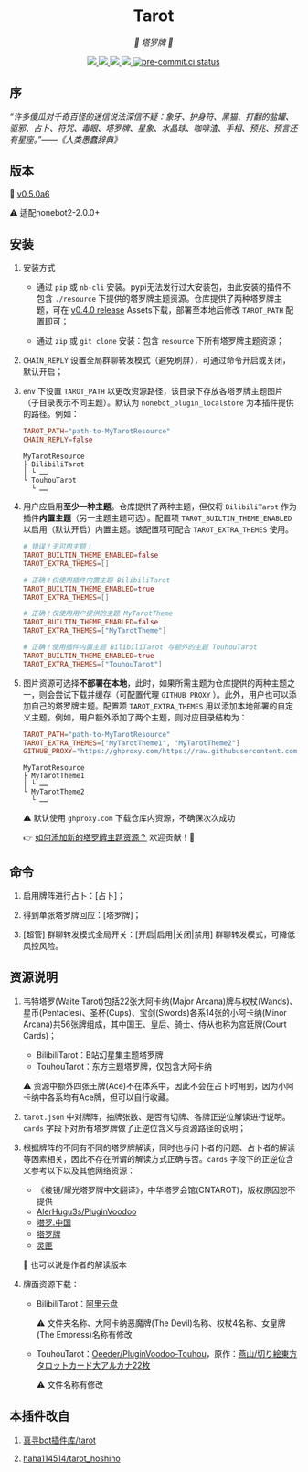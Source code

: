 <div align="center">

# Tarot

_🔮 塔罗牌 🔮_

</div>

<p align="center">

  <a href="https://github.com/nonebot/nonebot2">
    <img src="https://img.shields.io/badge/nonebot2-2.0.0+-green">
  </a>

  <a href="https://github.com/MinatoAquaCrews/nonebot_plugin_tarot/releases/tag/v0.5.0a6">
    <img src="https://img.shields.io/github/v/release/MinatoAquaCrews/nonebot_plugin_tarot?color=orange">
  </a>

  <a href="https://www.codefactor.io/repository/github/MinatoAquaCrews/nonebot_plugin_tarot">
    <img src="https://img.shields.io/codefactor/grade/github/MinatoAquaCrews/nonebot_plugin_tarot/master?color=red">
  </a>

  <a href="https://github.com/MinatoAquaCrews/nonebot_plugin_tarot">
    <img src="https://img.shields.io/pypi/dm/nonebot_plugin_tarot">
  </a>

  <a href="https://results.pre-commit.ci/latest/github/MinatoAquaCrews/nonebot_plugin_tarot/master">
	  <img src="https://results.pre-commit.ci/badge/github/MinatoAquaCrews/nonebot_plugin_tarot/master.svg" alt="pre-commit.ci status">
  </a>

## 序

_“许多傻瓜对千奇百怪的迷信说法深信不疑：象牙、护身符、黑猫、打翻的盐罐、驱邪、占卜、符咒、毒眼、塔罗牌、星象、水晶球、咖啡渣、手相、预兆、预言还有星座。”——《人类愚蠢辞典》_

## 版本

🧰 [v0.5.0a6](https://github.com/MinatoAquaCrews/nonebot_plugin_tarot/releases/tag/v0.5.0a6)

⚠ 适配nonebot2-2.0.0+

## 安装

1. 安装方式
   - 通过 `pip` 或 `nb-cli` 安装。pypi无法发行过大安装包，由此安装的插件不包含 `./resource` 下提供的塔罗牌主题资源。仓库提供了两种塔罗牌主题，可在 [v0.4.0 release](https://github.com/MinatoAquaCrews/nonebot_plugin_tarot/releases/tag/v0.4.0) Assets下载，部署至本地后修改 `TAROT_PATH` 配置即可；

   - 通过 `zip` 或 `git clone` 安装：包含 `resource` 下所有塔罗牌主题资源；

2. `CHAIN_REPLY` 设置全局群聊转发模式（避免刷屏），可通过命令开启或关闭，默认开启；

3. `env` 下设置 `TAROT_PATH` 以更改资源路径，该目录下存放各塔罗牌主题图片（子目录表示不同主题）。默认为 `nonebot_plugin_localstore` 为本插件提供的路径。例如：

   ```toml
   TAROT_PATH="path-to-MyTarotResource"
   CHAIN_REPLY=false
   ```

   ```
   MyTarotResource
   ├ BilibiliTarot
   │ └ ……
   └ TouhouTarot
     └ ……
   ```

4. 用户应启用**至少一种主题**。仓库提供了两种主题，但仅将 `BilibiliTarot` 作为插件**内置主题**（另一主题主题可选）。配置项 `TAROT_BUILTIN_THEME_ENABLED` 以启用（默认开启）内置主题。该配置项可配合 `TAROT_EXTRA_THEMES` 使用。

   ```toml
   # 错误！无可用主题！
   TAROT_BUILTIN_THEME_ENABLED=false
   TAROT_EXTRA_THEMES=[]

   # 正确！仅使用插件内置主题 BilibiliTarot
   TAROT_BUILTIN_THEME_ENABLED=true
   TAROT_EXTRA_THEMES=[]

   # 正确！仅使用用户提供的主题 MyTarotTheme
   TAROT_BUILTIN_THEME_ENABLED=false
   TAROT_EXTRA_THEMES=["MyTarotTheme"]

   # 正确！使用插件内置主题 BilibiliTarot 与额外的主题 TouhouTarot
   TAROT_BUILTIN_THEME_ENABLED=true
   TAROT_EXTRA_THEMES=["TouhouTarot"]
   ```

5. 图片资源可选择**不部署在本地**，此时，如果所需主题为仓库提供的两种主题之一，则会尝试下载并缓存（可配置代理 `GITHUB_PROXY` ）。此外，用户也可以添加自己的塔罗牌主题。配置项 `TAROT_EXTRA_THEMES` 用以添加本地部署的自定义主题。例如，用户额外添加了两个主题，则对应目录结构为：

   ```toml
   TAROT_PATH="path-to-MyTarotResource"
   TAROT_EXTRA_THEMES=["MyTarotTheme1", "MyTarotTheme2"]
   GITHUB_PROXY="https://ghproxy.com/https://raw.githubusercontent.com/" # 或者其他代理
   ```
   ```
   MyTarotResource
   ├ MyTarotTheme1
   │ └ ……
   └ MyTarotTheme2
     └ ……
   ```

   ⚠ 默认使用 `ghproxy.com` 下载仓库内资源，不确保次次成功
   
   👉 [如何添加新的塔罗牌主题资源？](./How-to-add-new-tarot-theme.md) 欢迎贡献！🙏

## 命令

1. 启用牌阵进行占卜：[占卜]；

2. 得到单张塔罗牌回应：[塔罗牌]；

3. [超管] 群聊转发模式全局开关：[开启|启用|关闭|禁用] 群聊转发模式，可降低风控风险。

## 资源说明

1. 韦特塔罗(Waite Tarot)包括22张大阿卡纳(Major Arcana)牌与权杖(Wands)、星币(Pentacles)、圣杯(Cups)、宝剑(Swords)各系14张的小阿卡纳(Minor Arcana)共56张牌组成，其中国王、皇后、骑士、侍从也称为宫廷牌(Court Cards)；

   - BilibiliTarot：B站幻星集主题塔罗牌
   - TouhouTarot：东方主题塔罗牌，仅包含大阿卡纳

   ⚠ 资源中额外四张王牌(Ace)不在体系中，因此不会在占卜时用到，因为小阿卡纳中各系均有Ace牌，但可以自行收藏。

2. `tarot.json` 中对牌阵，抽牌张数、是否有切牌、各牌正逆位解读进行说明。`cards` 字段下对所有塔罗牌做了正逆位含义与资源路径的说明；

3. 根据牌阵的不同有不同的塔罗牌解读，同时也与问卜者的问题、占卜者的解读等因素相关，因此不存在所谓的解读方式正确与否。`cards` 字段下的正逆位含义参考以下以及其他网络资源：

   - 《棱镜/耀光塔罗牌中文翻译》，中华塔罗会馆(CNTAROT)，版权原因恕不提供
   - [AlerHugu3s/PluginVoodoo](https://github.com/AlerHugu3s/PluginVoodoo/blob/master/data/PluginVoodoo/TarotData/Tarots.json)
   - [塔罗.中国](https://tarotchina.net/)
   - [塔罗牌](http://www.taluo.org/)
   - [灵匣](https://www.lnka.cn/)

   🤔 也可以说是作者的解读版本

4. 牌面资源下载：

   - BilibiliTarot：[阿里云盘](https://www.aliyundrive.com/s/cvbxLQQ9wD5/folder/61000cc1c78a1da52ef548beb9591a01bdb09a79)

     ⚠ 文件夹名称、大阿卡纳恶魔牌(The Devil)名称、权杖4名称、女皇牌(The Empress)名称有修改

   - TouhouTarot：[Oeeder/PluginVoodoo-Touhou](https://github.com/Oeeder/PluginVoodoo-Touhou/releases/tag/PluginVoodoo)，原作：[燕山/切り絵東方タロットカード大アルカナ22枚](https://www.pixiv.net/artworks/93632047)

     ⚠ 文件名称有修改

## 本插件改自

1. [真寻bot插件库/tarot](https://github.com/AkashiCoin/nonebot_plugins_zhenxun_bot)

2. [haha114514/tarot_hoshino](https://github.com/haha114514/tarot_hoshino)
